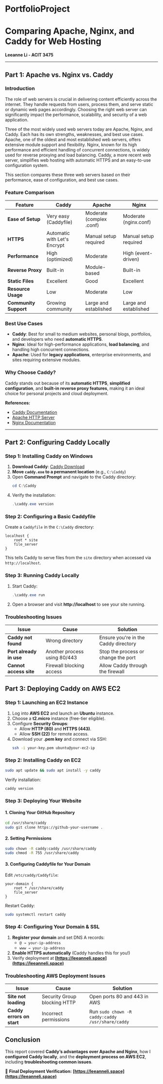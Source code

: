 # PortfolioProject
# **Comparing Apache, Nginx, and Caddy for Web Hosting**

**Leeanne Li - ACIT 3475**

---

## **Part 1: Apache vs. Nginx vs. Caddy**

### **Introduction**
The role of web servers is crucial in delivering content efficiently across the internet. They handle requests from users, process them, and serve static or dynamic web pages accordingly. Choosing the right web server can significantly impact the performance, scalability, and security of a web application.

Three of the most widely used web servers today are Apache, Nginx, and Caddy. Each has its own strengths, weaknesses, and best use cases. Apache, one of the oldest and most established web servers, offers extensive module support and flexibility. Nginx, known for its high performance and efficient handling of concurrent connections, is widely used for reverse proxying and load balancing. Caddy, a more recent web server, simplifies web hosting with automatic HTTPS and an easy-to-use configuration system.

This section compares these three web servers based on their performance, ease of configuration, and best use cases.


### **Feature Comparison**

| Feature              | Caddy                     | Apache                     | Nginx                      |
|----------------------|--------------------------|----------------------------|----------------------------|
| **Ease of Setup**    | Very easy (Caddyfile)    | Moderate (complex .conf)   | Moderate (nginx.conf)      |
| **HTTPS**           | Automatic with Let's Encrypt | Manual setup required | Manual setup required  |
| **Performance**     | High (optimized)         | Moderate                   | High (event-driven)        |
| **Reverse Proxy**   | Built-in                  | Module-based               | Built-in                   |
| **Static Files**    | Excellent                 | Good                        | Excellent                  |
| **Resource Usage**  | Low                        | Moderate                   | Low                         |
| **Community Support** | Growing community | Large and established | Large and established |

### **Best Use Cases**
- **Caddy**: Best for small to medium websites, personal blogs, portfolios, and developers who need **automatic HTTPS**.
- **Nginx**: Ideal for high-performance applications, **load balancing**, and handling high concurrent connections.
- **Apache**: Used for **legacy applications**, enterprise environments, and sites requiring extensive modules.

### **Why Choose Caddy?**
Caddy stands out because of its **automatic HTTPS**, **simplified configuration**, and **built-in reverse proxy features**, making it an ideal choice for personal projects and cloud deployment.

**References:**
- [Caddy Documentation](https://caddyserver.com/docs/)
- [Apache HTTP Server](https://httpd.apache.org/)
- [Nginx Documentation](https://nginx.org/en/docs/)

---

## **Part 2: Configuring Caddy Locally**

### **Step 1: Installing Caddy on Windows**

1. **Download Caddy**: [Caddy Download](https://caddyserver.com/download)
2. **Move `caddy.exe` to a permanent location** (e.g., `C:\Caddy`)
3. Open **Command Prompt** and navigate to the Caddy directory:
   ```powershell
   cd C:\Caddy
   ```
4. Verify the installation:
   ```powershell
   .\caddy.exe version
   ```

### **Step 2: Configuring a Basic Caddyfile**

Create a `Caddyfile` in the `C:\Caddy` directory:

```plaintext
localhost {
    root * site
    file_server
}
```

This tells Caddy to serve files from the `site` directory when accessed via `http://localhost`.

### **Step 3: Running Caddy Locally**

1. Start Caddy:
   ```powershell
   .\caddy.exe run
   ```
2. Open a browser and visit **http://localhost** to see your site running.

### **Troubleshooting Issues**

| Issue | Cause | Solution |
|------------------|---------------------------------|--------------------------------|
| **Caddy not found** | Wrong directory | Ensure you're in the Caddy directory |
| **Port already in use** | Another process using 80/443 | Stop the process or change the port |
| **Cannot access site** | Firewall blocking access | Allow Caddy through the firewall |



## **Part 3: Deploying Caddy on AWS EC2**

### **Step 1: Launching an EC2 Instance**

1. Log into **AWS EC2** and launch an **Ubuntu** instance.
2. Choose a **t2.micro** instance (free-tier eligible).
3. Configure **Security Groups**:
   - Allow **HTTP (80)** and **HTTPS (443)**.
   - Allow **SSH (22)** for remote access.
4. Download your **.pem key** and connect via SSH:
   ```bash
   ssh -i your-key.pem ubuntu@your-ec2-ip
   ```

### **Step 2: Installing Caddy on EC2**

```bash
sudo apt update && sudo apt install -y caddy
```

Verify installation:
```bash
caddy version
```

### **Step 3: Deploying Your Website**

#### **1. Cloning Your GitHub Repository**
```bash
cd /usr/share/caddy
sudo git clone https://github-your-username .
```

#### **2. Setting Permissions**
```bash
sudo chown -R caddy:caddy /usr/share/caddy
sudo chmod -R 755 /usr/share/caddy
```

#### **3. Configuring Caddyfile for Your Domain**

Edit `/etc/caddy/Caddyfile`:
```plaintext
your-domain {
    root * /usr/share/caddy
    file_server
}
```

Restart Caddy:
```bash
sudo systemctl restart caddy
```

### **Step 4: Configuring Your Domain & SSL**

1. **Register your domain** and set DNS A records:
   - `@ → your-ip-address`
   - `www → your-ip-address`
2. **Enable HTTPS automatically** (Caddy handles this for you!)
3. Verify deployment at **[https://leeanneli.space](https://leeanneli.space)**

### **Troubleshooting AWS Deployment Issues**

| Issue | Cause | Solution |
|------------------|---------------------------------|--------------------------------|
| **Site not loading** | Security Group blocking HTTP | Open ports 80 and 443 in AWS |
| **Caddy errors on start** | Incorrect permissions | Run `sudo chown -R caddy:caddy /usr/share/caddy` |



## **Conclusion**

This report covered **Caddy’s advantages over Apache and Nginx**, how I **configured Caddy locally**, and the **deployment process on AWS EC2**, including **troubleshooting common issues**.

🚀 **Final Deployment Verification:** **[https://leeanneli.space](https://leeanneli.space)** 

